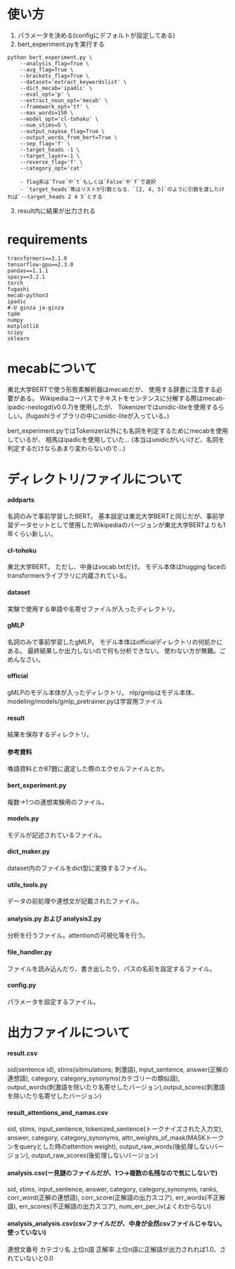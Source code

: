 # 使い方
1. パラメータを決める(configにデフォルトが設定してある)
2. bert_experiment.pyを実行する
```
python bert_experiment.py \
	--analysis_flag=True \
	--avg_flag=True \
	--brackets_flag=True \
	--dataset='extract_keywordslist' \
	--dict_mecab='ipadic' \
	--eval_opt='p' \
	--extract_noun_opt='mecab' \
	--framework_opt='tf' \
	--max_words=150 \
	--model_opt='cl-tohoku' \
	--num_stims=5 \
	--output_nayose_flag=True \
	--output_words_from_bert=True \
	--sep_flag='f' \
	--target_heads -1 \
	--target_layer=-1 \
    --reverse_flag='f' \
	--category_opt='cat'
```
        - flag系は`True`や`t`もしくは`False`や`f`で選択
        - `target_heads`等はリストが引数となる．`[2, 4, 5]`のように引数を渡したければ`--target_heads 2 4 5`とする
3. result内に結果が出力される


# requirements
```
transformers==3.1.0
tensorflow-gpu==2.3.0
pandas==1.1.1
spacy==3.2.1
torch
fugashi
mecab-python3
ipadic
#-U ginza ja-ginza
tqdm
numpy
matplotlib
scipy
sklearn
```


# mecabについて
東北大学BERTで使う形態素解析器はmecabだが、
使用する辞書に注意する必要がある。
Wikipediaコーパスでテキストをセンテンスに分解する際はmecab-ipadic-neologd(v0.0.7)を使用したが、
Tokenizerではunidic-liteを使用するらしい。(fugashiライブラリの中にunidic-liteが入っている。)

bert_experiment.pyではTokenizer以外にも名詞を判定するためにmecabを使用しているが、
相馬はipadicを使用していた...
(本当はunidicがいいけど、名詞を判定するだけならあまり変わらないので...)


# ディレクトリ/ファイルについて
#### addparts
名詞のみで事前学習したBERT。
基本設定は東北大学BERTと同じだが、事前学習データセットとして使用したWikipediaのバージョンが東北大学BERTよりも1年くらい新しい。

#### cl-tohoku
東北大学BERT。
ただし、中身はvocab.txtだけ。
モデル本体はhugging faceのtransformersライブラリに内蔵されている。

#### dataset
実験で使用する単語や名寄せファイルが入ったディレクトリ。

#### gMLP
名詞のみで事前学習したgMLP。
モデル本体はofficialディレクトリの何処かにある。
最終結果しか出力しないので何も分析できない。
使わない方が無難。ごめんなさい。

#### official
gMLPのモデル本体が入ったディレクトリ。
nlp/gmlpはモデル本体、
modeling/models/gmlp_pretrainer.pyは学習用ファイル

#### result
結果を保存するディレクトリ。

#### 参考資料
喚語資料とか87題に選定した際のエクセルファイルとか。

#### bert_experiment.py
複数→1つの連想実験用のファイル。

#### models.py
モデルが記述されているファイル。

#### dict_maker.py
dataset内のファイルをdict型に変換するファイル。

#### utils_tools.py
データの前処理や連想文が記載されたファイル。

#### analysis.py および analysis2.py
分析を行うファイル。attentionの可視化等を行う。

#### file_handler.py
ファイルを読み込んだり、書き出したり、パスの名前を設定するファイル。

#### config.py
パラメータを設定するファイル。


# 出力ファイルについて
#### result.csv
sid(sentence id), stims(sitimulations; 刺激語), input_sentence, answer(正解の連想語), category, category_synonyms(カテゴリーの類似語), output_words(刺激語を除いたり名寄せしたバージョン),output_scores(刺激語を除いたり名寄せしたバージョン)

#### result_attentions_and_namas.csv
sid, stims, input_sentence, tokenized_sentence(トークナイズされた入力文), answer, category, category_synonyms, attn_weights_of_mask(MASKトークンをqueryとした時のattention weight), output_raw_words(後処理しないバージョン), output_raw_scores(後処理しないバージョン)

#### analysis.csv(一見謎のファイルだが、1つ→複数の名残なので気にしないで)
sid, stims, input_sentence, answer, category, category_synonyms, ranks, corr_word(正解の連想語), corr_score(正解語の出力スコア), err_words(不正解語), err_scores(不正解語の出力スコア), num_err_per_iv(よくわからない)

#### analysis_analysis.csv(csvファイルだが、中身が全然csvファイルじゃない。使っていない)
連想文番号
カテゴリ名
上位n語
正解率
上位n語に正解語が出力されれば1.0、されていないと0.0